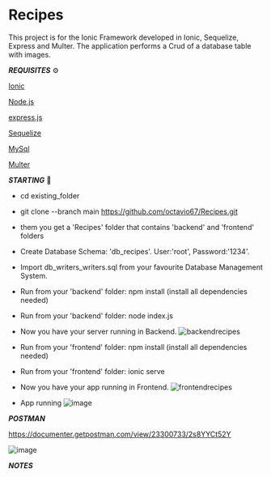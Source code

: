 # Recipes

This project is for the Ionic Framework developed in Ionic, Sequelize, Express and Multer.
The application performs a Crud of a database table with images.


***REQUISITES*** ⚙️

[Ionic](https://ionicframework.com/)


[Node.js](https://nodejs.org/es/)


[express.js](https://expressjs.com/)


[Sequelize](https://sequelize.org/)


[MySql](https://www.mysql.com/)


[Multer](https://www.npmjs.com/package/multer)
 

***STARTING*** 🚀

- cd existing_folder

- git clone --branch main https://github.com/octavio67/Recipes.git

- them you get a 'Recipes' folder that contains 'backend' and 'frontend' folders

- Create Database Schema: 'db_recipes'. User:'root', Password:'1234'.

- Import db_writers_writers.sql from your favourite Database Management System.

- Run from your 'backend' folder: npm install (install all dependencies needed)

- Run from your 'backend' folder: node index.js

- Now you have your server running in Backend.
![backendrecipes](https://user-images.githubusercontent.com/57419892/199983262-a69b6b25-b1ad-4e66-8eb0-a62ee6422cab.JPG)

- Run from your 'frontend' folder: npm install (install all dependencies needed)

- Run from your 'frontend' folder: ionic serve

- Now you have your app running in Frontend.
![frontendrecipes](https://user-images.githubusercontent.com/57419892/199983682-da5bb992-49e6-4113-8730-633d782c271b.JPG)

- App running
![image](https://user-images.githubusercontent.com/57419892/199991192-ed115f5c-99b3-40ec-b13d-96453888db8d.png)

          
***POSTMAN***

https://documenter.getpostman.com/view/23300733/2s8YYCt52Y

![image](https://user-images.githubusercontent.com/57419892/199984487-f8dfcada-311b-4830-9454-219f22f8900d.png)


***NOTES***


